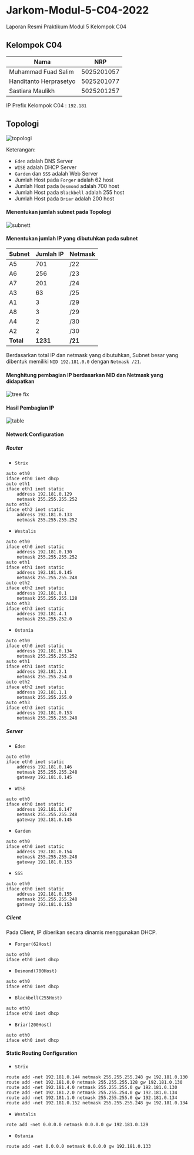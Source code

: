 # Jarkom-Modul-5-C04-2022

Laporan Resmi Praktikum Modul 5 Kelompok C04

## Kelompok C04

| **Nama**                  | **NRP**    |
| ------------------------- | ---------- |
| Muhammad Fuad Salim | 5025201057 |
| Handitanto Herprasetyo | 5025201077 |
| Sastiara Maulikh | 5025201257 |

IP Prefix Kelompok C04 : `192.181`

## Topologi
![topologi](https://user-images.githubusercontent.com/80630201/209289231-407bb52a-8b4c-4b0c-ab4b-f790ed1bc729.png)

Keterangan:

- `Eden` adalah DNS Server
- `WISE` adalah DHCP Server
- `Garden` dan `SSS` adalah Web Server
- Jumlah Host pada `Forger` adalah 62 host
- Jumlah Host pada `Desmond` adalah 700 host
- Jumlah Host pada `Blackbell` adalah 255 host
- Jumlah Host pada `Briar` adalah 200 host

#### Menentukan jumlah subnet pada Topologi
![subnett](https://user-images.githubusercontent.com/80630201/209289737-8cba9e37-17cd-4102-869e-657f355856e8.jpg)


#### Menentukan jumlah IP yang dibutuhkan pada subnet

| Subnet    | Jumlah IP | Netmask |
| --------- | --------- | ------- |
| A5        | 701       | /22     |
| A6        | 256       | /23     |
| A7        | 201       | /24     |
| A3        | 63        | /25     |
| A1        | 3         | /29     |
| A8        | 3         | /29     |
| A4        | 2         | /30     |
| A2        | 2         | /30     |
| **Total** | **1231**  | **/21** |

Berdasarkan total IP dan netmask yang dibutuhkan, Subnet besar yang dibentuk memiliki `NID 192.181.0.0` dengan `Netmask /21`.

#### Menghitung pembagian IP berdasarkan NID dan Netmask yang didapatkan
![tree fix](https://user-images.githubusercontent.com/80630201/209289233-9cd0e5d8-eb59-4669-abbd-3a7b547f83d4.jpg)

#### Hasil Pembagian IP
![table](https://user-images.githubusercontent.com/80630201/209289229-ebabf83b-eb1b-4ad9-9978-14c2ed2ce5bc.jpg)

#### Network Configuration

##### Router

- `Strix`

```
auto eth0
iface eth0 inet dhcp
auto eth1
iface eth1 inet static
	address 192.181.0.129
	netmask 255.255.255.252
auto eth2
iface eth2 inet static
	address 192.181.0.133
	netmask 255.255.255.252
```

- `Westalis`

```
auto eth0
iface eth0 inet static
	address 192.181.0.130
	netmask 255.255.255.252
auto eth1
iface eth1 inet static
	address 192.181.0.145
	netmask 255.255.255.248
auto eth2
iface eth2 inet static
	address 192.181.0.1
	netmask 255.255.255.128
auto eth3
iface eth3 inet static
	address 192.181.4.1
	netmask 255.255.252.0
```

- `Ostania`

```
auto eth0
iface eth0 inet static
	address 192.181.0.134
	netmask 255.255.255.252
auto eth1
iface eth1 inet static
	address 192.181.2.1
	netmask 255.255.254.0
auto eth2
iface eth2 inet static
	address 192.181.1.1
	netmask 255.255.255.0
auto eth3
iface eth3 inet static
	address 192.181.0.153
	netmask 255.255.255.248
```

##### Server

- `Eden`

```
auto eth0
iface eth0 inet static
	address 192.181.0.146
	netmask 255.255.255.248
	gateway 192.181.0.145
```

- `WISE`

```
auto eth0
iface eth0 inet static
	address 192.181.0.147
	netmask 255.255.255.248
	gateway 192.181.0.145
```

- `Garden`

```
auto eth0
iface eth0 inet static
	address 192.181.0.154
	netmask 255.255.255.248
	gateway 192.181.0.153
```

- `SSS`

```
auto eth0
iface eth0 inet static
	address 192.181.0.155
	netmask 255.255.255.248
	gateway 192.181.0.153
```

##### Client

Pada Client, IP diberikan secara dinamis menggunakan DHCP. 

- `Forger(62Host)`

```
auto eth0
iface eth0 inet dhcp
```

- `Desmond(700Host)`

```
auto eth0
iface eth0 inet dhcp
```

- `Blackbell(255Host)`

```
auto eth0
iface eth0 inet dhcp
```

- `Briar(200Host)`

```
auto eth0
iface eth0 inet dhcp
```

#### Static Routing Configuration

- `Strix`

```
route add -net 192.181.0.144 netmask 255.255.255.248 gw 192.181.0.130
route add -net 192.181.0.0 netmask 255.255.255.128 gw 192.181.0.130
route add -net 192.181.4.0 netmask 255.255.255.0 gw 192.181.0.130
route add -net 192.181.2.0 netmask 255.255.254.0 gw 192.181.0.134
route add -net 192.181.1.0 netmask 255.255.255.0 gw 192.181.0.134
route add -net 192.181.0.152 netmask 255.255.255.248 gw 192.181.0.134
```

- `Westalis`

```
rote add -net 0.0.0.0 netmask 0.0.0.0 gw 192.181.0.129
```

- `Ostania`

```
route add -net 0.0.0.0 netmask 0.0.0.0 gw 192.181.0.133
```
